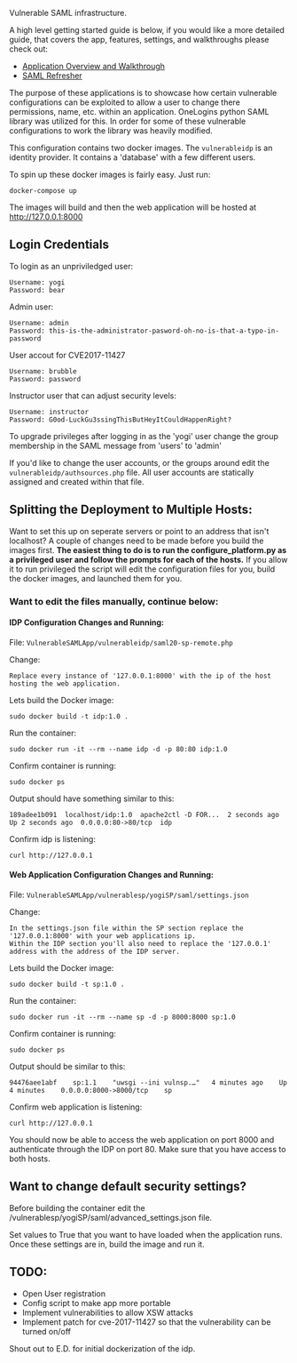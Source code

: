 Vulnerable SAML infrastructure.

A high level getting started guide is below, if you would like a more detailed guide, that covers the app, features, settings, and walkthroughs please check out:

- [Application Overview and Walkthrough](https://jellyparks.com/web-things/vulnerable-saml-app.html)
- [SAML Refresher](https://jellyparks.com/web-things/saml-overview.html)

The purpose of these applications is to showcase how certain vulnerable configurations can be exploited to allow a user to change there permissions, name, etc. within an application. OneLogins python SAML library was utilized for this. In order for some of these vulnerable configurations to work the library was heavily modified.

This configuration contains two docker images. The `vulnerableidp` is an identity provider. It contains a 'database' with a few different users.

To spin up these docker images is fairly easy. Just run:

```
docker-compose up
```

The images will build and then the web application will be hosted at http://127.0.0.1:8000

## Login Credentials

To login as an unpriviledged user:
  ```
  Username: yogi
  Password: bear
  ```

Admin user:
  ```
  Username: admin
  Password: this-is-the-administrator-pasword-oh-no-is-that-a-typo-in-password
  ```

User accout for CVE2017-11427
  ```
  Username: brubble
  Password: password
  ```

Instructor user that can adjust security levels:
  ```
  Username: instructor
  Password: G0od-LuckGu3ssingThisButHeyItCouldHappenRight?
  ```

To upgrade privileges after logging in as the 'yogi' user change the group membership in the SAML message from 'users' to 'admin'

If you'd like to change the user accounts, or the groups around edit the `vulnerableidp/authsources.php` file. All user accounts are statically assigned and created within that file.


## Splitting the Deployment to Multiple Hosts:

Want to set this up on seperate servers or point to an address that isn't localhost? A couple of changes need to be made before you build the images first. **The easiest thing to do is to run the configure_platform.py as a privileged user and follow the prompts for each of the hosts.** If you allow it to run privileged the script will edit the configuration files for you, build the docker images, and launched them for you.

### Want to edit the files manually, continue below:

#### IDP Configuration Changes and Running:

File: `VulnerableSAMLApp/vulnerableidp/saml20-sp-remote.php`

Change:
```
Replace every instance of '127.0.0.1:8000' with the ip of the host hosting the web application.
```

Lets build the Docker image:

```
sudo docker build -t idp:1.0 .
```

Run the container:

```
sudo docker run -it --rm --name idp -d -p 80:80 idp:1.0
```

Confirm container is running:
```
sudo docker ps
```

Output should have something similar to this:
```
189adee1b091  localhost/idp:1.0  apache2ctl -D FOR...  2 seconds ago  Up 2 seconds ago  0.0.0.0:80->80/tcp  idp
```

Confirm idp is listening:

```
curl http://127.0.0.1
```

#### Web Application Configuration Changes and Running:

File: `VulnerableSAMLApp/vulnerablesp/yogiSP/saml/settings.json`

Change: 
```
In the settings.json file within the SP section replace the '127.0.0.1:8000' with your web applications ip.
Within the IDP section you'll also need to replace the '127.0.0.1' address with the address of the IDP server.
```

Lets build the Docker image:

```
sudo docker build -t sp:1.0 .
```

Run the container:

```
sudo docker run -it --rm --name sp -d -p 8000:8000 sp:1.0
```

Confirm container is running:
```
sudo docker ps
```

Output should be similar to this:
```
94476aee1abf    sp:1.1    "uwsgi --ini vulnsp.…"   4 minutes ago    Up 4 minutes    0.0.0.0:8000->8000/tcp    sp
```

Confirm web application is listening:

```
curl http://127.0.0.1
```

You should now be able to access the web application on port 8000 and authenticate through the IDP on port 80. Make sure that you have access to both hosts.

## Want to change default security settings?
Before building the container edit the /vulnerablesp/yogiSP/saml/advanced_settings.json file.

Set values to True that you want to have loaded when the application runs. Once these settings are in, build the image and run it.

## TODO: 
- Open User registration
- Config script to make app more portable
- Implement vulnerabilities to allow XSW attacks
- Implement patch for cve-2017-11427 so that the vulnerability can be turned on/off

Shout out to E.D. for initial dockerization of the idp.
